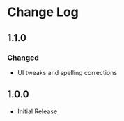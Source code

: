 Change Log
==========

1.1.0
-----

### Changed
* UI tweaks and spelling corrections

1.0.0
-----

* Initial Release
